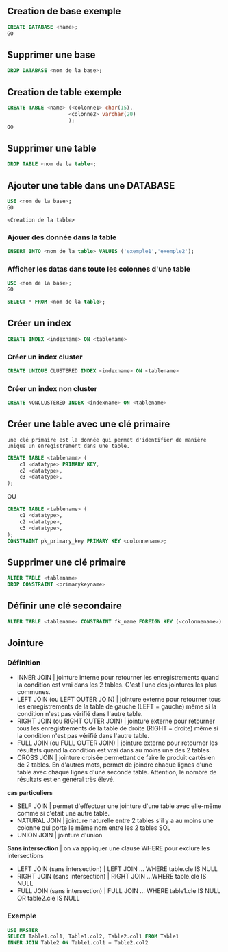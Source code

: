 ## Creation de base exemple

~~~~sql
CREATE DATABASE <name>;
GO
~~~~

## Supprimer une base

~~~~sql
DROP DATABASE <nom de la base>;
~~~~

## Creation de table exemple

~~~~sql
CREATE TABLE <name> (<colonne1> char(15),
                    <colonne2> varchar(20)
                    );
GO
~~~~

## Supprimer une table

~~~~sql
DROP TABLE <nom de la table>;
~~~~

## Ajouter une table dans une DATABASE

~~~~sql
USE <nom de la base>;
GO
~~~~

    <Creation de la table>

### Ajouer des donnée dans la table

~~~~sql
INSERT INTO <nom de la table> VALUES ('exemple1','exemple2');
~~~~

### Afficher les datas dans toute les colonnes d'une table

~~~~sql
USE <nom de la base>;
GO
~~~~

~~~~sql
SELECT * FROM <nom de la table>;
~~~~

## Créer un index

~~~~sql
CREATE INDEX <indexname> ON <tablename>
~~~~

### Créer un index cluster

~~~~sql
CREATE UNIQUE CLUSTERED INDEX <indexname> ON <tablename>
~~~~

### Créer un index non cluster

~~~~sql
CREATE NONCLUSTERED INDEX <indexname> ON <tablename>
~~~~

## Créer une table avec une clé primaire

    une clé primaire est la donnée qui permet d'identifier de manière unique un enregistrement dans une table.

~~~~sql
CREATE TABLE <tablename> (
    c1 <datatype> PRIMARY KEY,
    c2 <datatype>,
    c3 <datatype>,
);
~~~~

OU

~~~~sql
CREATE TABLE <tablename> (
    c1 <datatype>,
    c2 <datatype>,
    c3 <datatype>,
);
CONSTRAINT pk_primary_key PRIMARY KEY <colonnename>;
~~~~

## Supprimer une clé primaire

~~~~sql
ALTER TABLE <tablename>
DROP CONSTRAINT <primarykeyname>
~~~~

## Définir une clé secondaire

```sql
ALTER TABLE <tablename> CONSTRAINT fk_name FOREIGN KEY (<colonnename>) REFERENCES <tablename>(<colonnename>)
```

## Jointure 

### Définition
* INNER JOIN | jointure interne pour retourner les enregistrements quand la condition est vrai dans les 2 tables. C'est l'une des jointures les plus communes. 
* LEFT JOIN (ou LEFT OUTER JOIN) | jointure externe pour retourner tous les enregistrements de la table de gauche (LEFT = gauche) même si la condition n'est pas vérifié dans l'autre table.
* RIGHT JOIN (ou RIGHT OUTER JOIN) | jointure externe pour retourner tous les enregistrements de la table de droite (RIGHT = droite) même si la condition n'est pas vérifié dans l'autre table.
* FULL JOIN (ou FULL OUTER JOIN) | jointure externe pour retourner les résultats quand la condition est vrai dans au moins une des 2 tables.
* CROSS JOIN | jointure croisée permettant de faire le produit cartésien de 2 tables. En d'autres mots, permet de joindre chaque lignes d'une table avec chaque lignes d'une seconde table. Attention, le nombre de résultats est en général très élevé.

**cas particuliers** 
* SELF JOIN | permet d'effectuer une jointure d'une table avec elle-même comme si c'était une autre table.
* NATURAL JOIN | jointure naturelle entre 2 tables s'il y a au moins une colonne qui porte le même nom entre les 2 tables SQL
* UNION JOIN  | jointure d'union

**Sans intersection** | on va appliquer une clause WHERE pour exclure les intersections
* LEFT JOIN (sans intersection) | LEFT JOIN ... WHERE table.cle IS NULL
* RIGHT JOIN (sans intersection) | RIGHT JOIN ...WHERE table.cle IS NULL
* FULL JOIN (sans intersection) | FULL JOIN ... WHERE table1.cle IS NULL OR table2.cle IS NULL

### Exemple
```sql
USE MASTER
SELECT Table1.col1, Table1.col2, Table2.col1 FROM Table1
INNER JOIN Table2 ON Table1.col1 = Table2.col2
```

